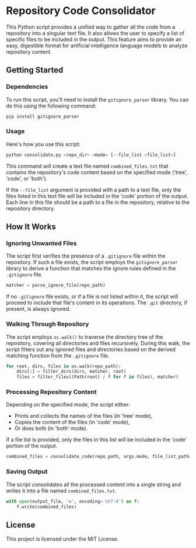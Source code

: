 # Repository Code Consolidator

This Python script provides a unified way to gather all the code from a repository into a singular text file. It also allows the user to specify a list of specific files to be included in the output. This feature aims to provide an easy, digestible format for artificial intelligence language models to analyze repository content.

## Getting Started

### Dependencies

To run this script, you'll need to install the `gitignore_parser` library. You can do this using the following command:

```bash
pip install gitignore_parser
```

### Usage

Here's how you use this script:

```bash
python consolidate.py <repo_dir> <mode> [--file_list <file_list>]
```

This command will create a text file named `combined_files.txt` that contains the repository's code content based on the specified mode ('tree', 'code', or 'both').

If the `--file_list` argument is provided with a path to a text file, only the files listed in this text file will be included in the 'code' portion of the output. Each line in this file should be a path to a file in the repository, relative to the repository directory.

## How It Works

### Ignoring Unwanted Files

The script first verifies the presence of a `.gitignore` file within the repository. If such a file exists, the script employs the `gitignore_parser` library to derive a function that matches the ignore rules defined in the `.gitignore` file.

```python
matcher = parse_ignore_file(repo_path)
```

If no `.gitignore` file exists, or if a file is not listed within it, the script will proceed to include that file's content in its operations. The `.git` directory, if present, is always ignored.

### Walking Through Repository

The script employs `os.walk()` to traverse the directory tree of the repository, covering all directories and files recursively. During this walk, the script filters out any ignored files and directories based on the derived matching function from the `.gitignore` file.

```python
for root, dirs, files in os.walk(repo_path):
    dirs[:] = filter_dirs(dirs, matcher, root)
    files = filter_files((Path(root) / f for f in files), matcher)
```

### Processing Repository Content

Depending on the specified mode, the script either:

- Prints and collects the names of the files (in 'tree' mode),
- Copies the content of the files (in 'code' mode),
- Or does both (in 'both' mode).

If a file list is provided, only the files in this list will be included in the 'code' portion of the output.

```python
combined_files = consolidate_code(repo_path, args.mode, file_list_path=args.file_list)
```

### Saving Output

The script consolidates all the processed content into a single string and writes it into a file named `combined_files.txt`.

```python
with open(output_file, 'w', encoding='utf-8') as f:
    f.write(combined_files)
```

## License

This project is licensed under the MIT License.
